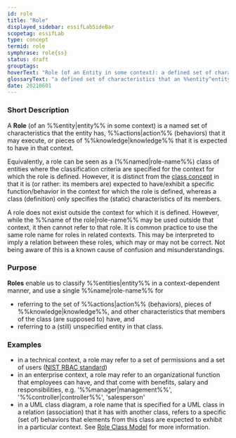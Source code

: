 ```yaml
---
id: role
title: "Role"
displayed_sidebar: essifLabSideBar
scopetag: essifLab
type: concept
termid: role
symphrase: role{ss}
status: draft
grouptags:
hoverText: "Role (of an Entity in some context): a defined set of characteristics that the Entity has in some context, such as responsibilities (Obligations) it may have, Actions (behaviors) it may execute, or pieces of Knowledge that it is expected to have in that context, which are referenced to by a specific (Role-)name."
glossaryText: "a defined set of characteristics that an %%entity^entity%% has in some context, such as %%responsibilities^obligation%% it may have, %%actions^action%% (behaviors) it may execute, or pieces of %%knowledge^knowledge%% that it is expected to have in that context, which are referenced to by a specific %%role name^role-name%%."
date: 20210601
---
```


### Short Description
A **Role** (of an %%entity|entity%% in some context) is a named set of characteristics that the entity has, %%actions|action%% (behaviors) that it may execute, or pieces of %%knowledge|knowledge%% that it is expected to have in that context.

Equivalently, a role can be seen as a (%%named|role-name%%) class of entities where the classification criteria are specified for the context for which the role is defined. However, it is distinct from the [class concept](https://en.wikipedia.org/wiki/Class) in that it is (or rather: its members are) expected to have/exhibit a specific function/behavior in the context for which the role is defined, whereas a class (definition) only specifies the (static) characteristics of its members.

A role does not exist outside the context for which it is defined. However, while the %%name of the role|role-name%% may be used outside that context, it then cannot refer to that role. It is common practice to use the same role name for roles in related contexts. This may be interpreted to imply a relation between these roles, which may or may not be correct. Not being aware of this is a known cause of confusion and misunderstandings.

### Purpose
**Roles** enable us to classify %%entities|entity%% in a context-dependent manner, and use a single %%name|role-name%% for
- referring to the set of %%actions|action%% (behaviors), pieces of %%knowledge|knowledge%%, and other characteristics that members of the class (are supposed to) have, and
- referring to a (still) unspecified entity in that class.

### Examples
- in a technical context, a role may refer to a set of permissions and a set of users ([NIST RBAC standard](https://csrc.nist.gov/projects/role-based-access-control))
- in an enterprise context, a role may refer to an organizational function that employees can have, and that come with benefits, salary and responsibilities, e.g. '%%manager|management%%', '%%controller|controller%%', 'salesperson'
- in a UML class diagram, a role name that is specified for a UML class in a relation (association) that it has with another class, refers to a specific (set of) behaviors that elements from this class are expected to exhibit in a particular context. See [Role Class Model](https://en.wikipedia.org/wiki/Role_Class_Model) for more information.
